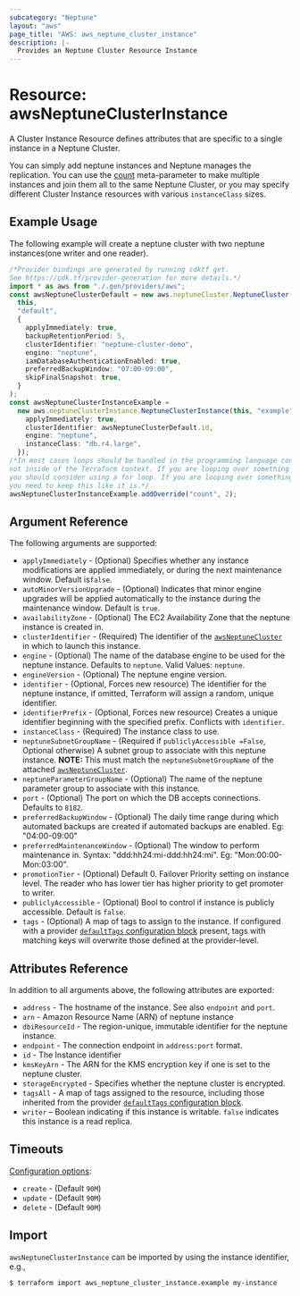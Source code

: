 ```yaml
---
subcategory: "Neptune"
layout: "aws"
page_title: "AWS: aws_neptune_cluster_instance"
description: |-
  Provides an Neptune Cluster Resource Instance
---
```


# Resource: awsNeptuneClusterInstance

A Cluster Instance Resource defines attributes that are specific to a single instance in a Neptune Cluster.

You can simply add neptune instances and Neptune manages the replication. You can use the [count][1]
meta-parameter to make multiple instances and join them all to the same Neptune Cluster, or you may specify different Cluster Instance resources with various `instanceClass` sizes.

## Example Usage

The following example will create a neptune cluster with two neptune instances(one writer and one reader).

```typescript
/*Provider bindings are generated by running cdktf get.
See https://cdk.tf/provider-generation for more details.*/
import * as aws from "./.gen/providers/aws";
const awsNeptuneClusterDefault = new aws.neptuneCluster.NeptuneCluster(
  this,
  "default",
  {
    applyImmediately: true,
    backupRetentionPeriod: 5,
    clusterIdentifier: "neptune-cluster-demo",
    engine: "neptune",
    iamDatabaseAuthenticationEnabled: true,
    preferredBackupWindow: "07:00-09:00",
    skipFinalSnapshot: true,
  }
);
const awsNeptuneClusterInstanceExample =
  new aws.neptuneClusterInstance.NeptuneClusterInstance(this, "example", {
    applyImmediately: true,
    clusterIdentifier: awsNeptuneClusterDefault.id,
    engine: "neptune",
    instanceClass: "db.r4.large",
  });
/*In most cases loops should be handled in the programming language context and 
not inside of the Terraform context. If you are looping over something external, e.g. a variable or a file input
you should consider using a for loop. If you are looping over something only known to Terraform, e.g. a result of a data source
you need to keep this like it is.*/
awsNeptuneClusterInstanceExample.addOverride("count", 2);

```

## Argument Reference

The following arguments are supported:

* `applyImmediately` - (Optional) Specifies whether any instance modifications
  are applied immediately, or during the next maintenance window. Default is`false`.
* `autoMinorVersionUpgrade` - (Optional) Indicates that minor engine upgrades will be applied automatically to the instance during the maintenance window. Default is `true`.
* `availabilityZone` - (Optional) The EC2 Availability Zone that the neptune instance is created in.
* `clusterIdentifier` - (Required) The identifier of the [`awsNeptuneCluster`](/docs/providers/aws/r/neptune_cluster.html) in which to launch this instance.
* `engine` - (Optional) The name of the database engine to be used for the neptune instance. Defaults to `neptune`. Valid Values: `neptune`.
* `engineVersion` - (Optional) The neptune engine version.
* `identifier` - (Optional, Forces new resource) The identifier for the neptune instance, if omitted, Terraform will assign a random, unique identifier.
* `identifierPrefix` - (Optional, Forces new resource) Creates a unique identifier beginning with the specified prefix. Conflicts with `identifier`.
* `instanceClass` - (Required) The instance class to use.
* `neptuneSubnetGroupName` - (Required if `publiclyAccessible =False`, Optional otherwise) A subnet group to associate with this neptune instance. **NOTE:** This must match the `neptuneSubnetGroupName` of the attached [`awsNeptuneCluster`](/docs/providers/aws/r/neptune_cluster.html).
* `neptuneParameterGroupName` - (Optional) The name of the neptune parameter group to associate with this instance.
* `port` - (Optional) The port on which the DB accepts connections. Defaults to `8182`.
* `preferredBackupWindow` - (Optional) The daily time range during which automated backups are created if automated backups are enabled. Eg: "04:00-09:00"
* `preferredMaintenanceWindow` - (Optional) The window to perform maintenance in.
  Syntax: "ddd:hh24:mi-ddd:hh24:mi". Eg: "Mon:00:00-Mon:03:00".
* `promotionTier` - (Optional) Default 0. Failover Priority setting on instance level. The reader who has lower tier has higher priority to get promoter to writer.
* `publiclyAccessible` - (Optional) Bool to control if instance is publicly accessible. Default is `false`.
* `tags` - (Optional) A map of tags to assign to the instance. If configured with a provider [`defaultTags` configuration block](https://registry.terraform.io/providers/hashicorp/aws/latest/docs#default_tags-configuration-block) present, tags with matching keys will overwrite those defined at the provider-level.

## Attributes Reference

In addition to all arguments above, the following attributes are exported:

* `address` - The hostname of the instance. See also `endpoint` and `port`.
* `arn` - Amazon Resource Name (ARN) of neptune instance
* `dbiResourceId` - The region-unique, immutable identifier for the neptune instance.
* `endpoint` - The connection endpoint in `address:port` format.
* `id` - The Instance identifier
* `kmsKeyArn` - The ARN for the KMS encryption key if one is set to the neptune cluster.
* `storageEncrypted` - Specifies whether the neptune cluster is encrypted.
* `tagsAll` - A map of tags assigned to the resource, including those inherited from the provider [`defaultTags` configuration block](https://registry.terraform.io/providers/hashicorp/aws/latest/docs#default_tags-configuration-block).
* `writer` – Boolean indicating if this instance is writable. `false` indicates this instance is a read replica.

[1]: https://www.terraform.io/docs/configuration/meta-arguments/count.html

## Timeouts

[Configuration options](https://developer.hashicorp.com/terraform/language/resources/syntax#operation-timeouts):

* `create` - (Default `90M`)
* `update` - (Default `90M`)
* `delete` - (Default `90M`)

## Import

`awsNeptuneClusterInstance` can be imported by using the instance identifier, e.g.,

```console
$ terraform import aws_neptune_cluster_instance.example my-instance
```
